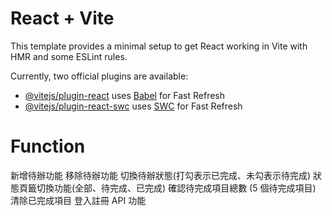 # React + Vite

This template provides a minimal setup to get React working in Vite with HMR and some ESLint rules.

Currently, two official plugins are available:

- [@vitejs/plugin-react](https://github.com/vitejs/vite-plugin-react/blob/main/packages/plugin-react/README.md) uses [Babel](https://babeljs.io/) for Fast Refresh
- [@vitejs/plugin-react-swc](https://github.com/vitejs/vite-plugin-react-swc) uses [SWC](https://swc.rs/) for Fast Refresh

# Function

新增待辦功能
移除待辦功能
切換待辦狀態(打勾表示已完成、未勾表示待完成)
狀態頁籤切換功能(全部、待完成、已完成)
確認待完成項目總數 (5 個待完成項目)
清除已完成項目
登入註冊 API 功能
